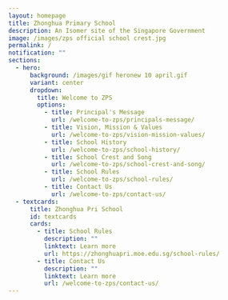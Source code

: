 ```yaml
---
layout: homepage
title: Zhonghua Primary School
description: An Isomer site of the Singapore Government
image: /images/zps official school crest.jpg
permalink: /
notification: ""
sections:
  - hero:
      background: /images/gif heronew 10 april.gif
      variant: center
      dropdown:
        title: Welcome to ZPS
        options:
          - title: Principal's Message
            url: /welcome-to-zps/principals-message/
          - title: Vision, Mission & Values
            url: /welcome-to-zps/vision-mission-values/
          - title: School History
            url: /welcome-to-zps/school-history/
          - title: School Crest and Song
            url: /welcome-to-zps/school-crest-and-song/
          - title: School Rules
            url: /welcome-to-zps/school-rules/
          - title: Contact Us
            url: /welcome-to-zps/contact-us/
  - textcards:
      title: Zhonghua Pri School
      id: textcards
      cards:
        - title: School Rules
          description: ""
          linktext: Learn more
          url: https://zhonghuapri.moe.edu.sg/school-rules/
        - title: Contact Us
          description: ""
          linktext: Learn more
          url: /welcome-to-zps/contact-us/
---
```


